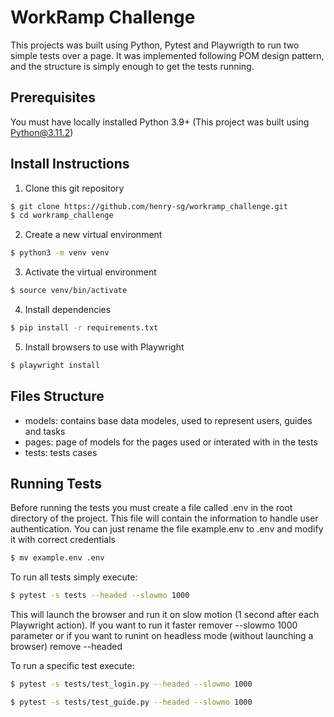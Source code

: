 # WorkRamp Challenge
This projects was built using Python, Pytest and Playwrigth to run two simple tests over a page. It was implemented following POM design pattern, and the structure is simply enough to get the tests running.

## Prerequisites
You must have locally installed Python 3.9+ (This project was built using Python@3.11.2)

## Install Instructions
1. Clone this git repository
```bash
$ git clone https://github.com/henry-sg/workramp_challenge.git
$ cd workramp_challenge
```
2. Create a new virtual environment
```bash
$ python3 -m venv venv
```
3. Activate the virtual environment
```bash
$ source venv/bin/activate
```
4. Install dependencies
```bash
$ pip install -r requirements.txt
```
5. Install browsers to use with Playwright
```bash
$ playwright install
```

## Files Structure
- models: contains base data modeles, used to represent users, guides and tasks
- pages: page of models for the pages used or interated with in the tests
- tests: tests cases

## Running Tests

Before running the tests you must create a file called .env in the root directory of the project. This file will contain the information to handle user authentication. You can just rename the file example.env to .env and modify it with correct credentials
```bash
$ mv example.env .env
```

To run all tests simply execute:
```bash
$ pytest -s tests --headed --slowmo 1000
```
This will launch the browser and run it on slow motion (1 second after each Playwright action). If you want to run it faster remover --slowmo 1000 parameter or if you want to runint on headless mode (without launching a browser) remove --headed

To run a specific test execute:
```bash
$ pytest -s tests/test_login.py --headed --slowmo 1000
```
```bash
$ pytest -s tests/test_guide.py --headed --slowmo 1000
```